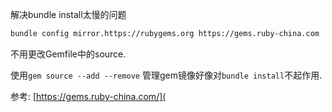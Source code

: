 解决bundle install太慢的问题

```sh
bundle config mirror.https://rubygems.org https://gems.ruby-china.com
```



不用更改Gemfile中的source.

使用`gem source --add --remove` 管理gem镜像好像对`bundle install`不起作用.



参考: [https://gems.ruby-china.com/](